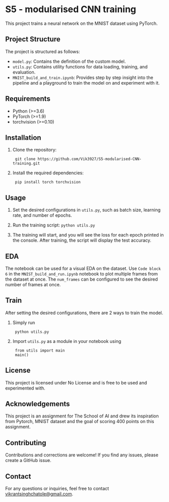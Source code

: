 # S5 - modularised CNN training
This project trains a neural network on the MNIST dataset using PyTorch.

## Project Structure

The project is structured as follows:

- `model.py`: Contains the definition of the custom model.
- `utils.py`: Contains utility functions for data loading, training, and evaluation.
- `MNIST_build_and_train.ipynb`: Provides step by step insight into the pipeline and a playground to train the model on and experiment with it.

## Requirements

- Python (>=3.6)
- PyTorch (>=1.9)
- torchvision (>=0.10)

## Installation

1. Clone the repository:

        git clone https://github.com/Vik3927/S5-modularised-CNN-training.git

2. Install the required dependencies:

        pip install torch torchvision


## Usage

1. Set the desired configurations in `utils.py`, such as batch size, learning rate, and number of epochs.

2. Run the training script:
`python utils.py`

3. The training will start, and you will see the loss for each epoch printed in the console. After training, the script will display the test accuracy.


## EDA
The notebook can be used for a visual EDA on the dataset. Use `Code block 6` in the `MNIST_build_and_run.ipynb` notebook to plot multiple frames from the dataset at once.
The `num_frames` can be configured to see the desired number of frames at once.

## Train
After setting the desired configurations, there are 2 ways to train the model.
1. Simply run 

        python utils.py

2. Import `utils.py` as a module in your notebook using

        from utils import main
        main()


## License

This project is licensed under No License and is free to be used and experimented with.

## Acknowledgements

This project is an assignment for The School of AI and drew its inspiration from Pytorch, MNIST dataset and the goal of scoring 400 points on this assignment.

## Contributing

Contributions and corrections are welcome! If you find any issues, please create a GitHub issue.

## Contact

For any questions or inquiries, feel free to contact [vikrantsinghchatole@gmail.com](mailto:vikrantsinghchatole@gmail.com).